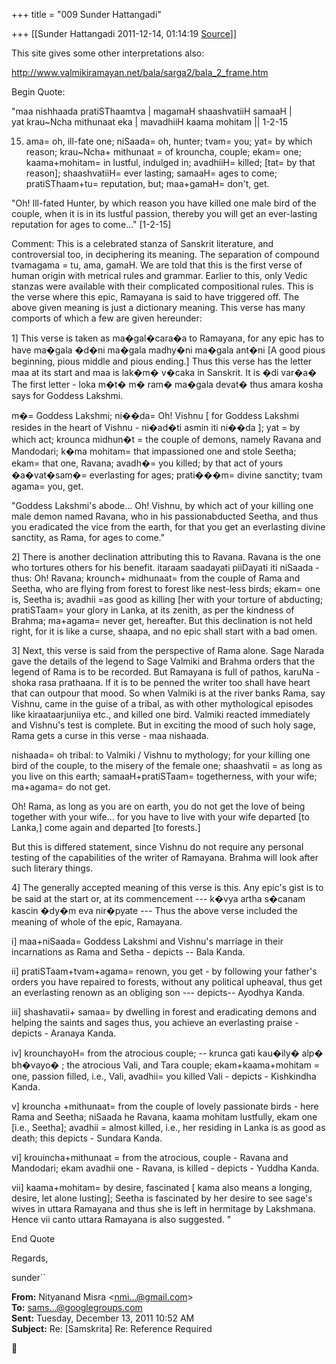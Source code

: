 +++
title = "009 Sunder Hattangadi"

+++
[[Sunder Hattangadi	2011-12-14, 01:14:19 [Source](https://groups.google.com/g/samskrita/c/TPnEWllZQnc)]]



This site gives some other interpretations also:



<http://www.valmikiramayan.net/bala/sarga2/bala_2_frame.htm>



Begin Quote:

"maa nishhaada pratiSThaamtva \| magamaH shaashvatiiH samaaH \|  
yat krau\~Ncha mithunaat eka \| mavadhiiH kaama mohitam \|\| 1-2-15

15. ama= oh, ill-fate one; niSaada= oh, hunter; tvam= you; yat= by which reason; krau\~Ncha+ mithunaat = of krouncha, couple; ekam= one; kaama+mohitam= in lustful, indulged in; avadhiiH= killed; \[tat= by that reason\]; shaashvatiiH= ever lasting; samaaH= ages to come; pratiSThaam+tu= reputation, but; maa+gamaH= don't, get.

"Oh! Ill-fated Hunter, by which reason you have killed one male bird of the couple, when it is in its lustful passion, thereby you will get an ever-lasting reputation for ages to come..." \[1-2-15\]

Comment: This is a celebrated stanza of Sanskrit literature, and controversial too, in deciphering its meaning. The separation of compound tvamagama = tu, ama, gamaH. We are told that this is the first verse of human origin with metrical rules and grammar. Earlier to this, only Vedic stanzas were available with their complicated compositional rules. This is the verse where this epic, Ramayana is said to have triggered off. The above given meaning is just a dictionary meaning. This verse has many comports of which a few are given hereunder:

1\] This verse is taken as ma�gal�cara�a to Ramayana, for any epic has to have ma�gala �d�ni ma�gala madhy�ni ma�gala ant�ni \[A good pious beginning, pious middle and pious ending.\] Thus this verse has the letter maa at its start and maa is lak�m� v�caka in Sanskrit. It is �di var�a� The first letter - loka m�t� m� ram� ma�gala devat� thus amara kosha says for Goddess Lakshmi.

m�= Goddess Lakshmi; ni��da= Oh! Vishnu \[ for Goddess Lakshmi resides in the heart of Vishnu - ni�ad�ti asmin iti ni��da \]; yat = by which act; krounca midhun�t = the couple of demons, namely Ravana and Mandodari; k�ma mohitam= that impassioned one and stole Seetha; ekam= that one, Ravana; avadh�= you killed; by that act of yours �a�vat�sam�= everlasting for ages; prati���m= divine sanctity; tvam agama= you, get.

"Goddess Lakshmi's abode... Oh! Vishnu, by which act of your killing one male demon named Ravana, who in his passionabducted Seetha, and thus you eradicated the vice from the earth, for that you get an everlasting divine sanctity, as Rama, for ages to come."

2\] There is another declination attributing this to Ravana. Ravana is the one who tortures others for his benefit. itaraam saadayati piiDayati iti niSaada - thus: Oh! Ravana; krounch+ midhunaat= from the couple of Rama and Seetha, who are flying from forest to forest like nest-less birds; ekam= one is, Seetha is; avadhii =as good as killing \[her with your torture of abducting; pratiSTaam= your glory in Lanka, at its zenith, as per the kindness of Brahma; ma+agama= never get, hereafter. But this declination is not held right, for it is like a curse, shaapa, and no epic shall start with a bad omen.

3\] Next, this verse is said from the perspective of Rama alone. Sage Narada gave the details of the legend to Sage Valmiki and Brahma orders that the legend of Rama is to be recorded. But Ramayana is full of pathos, karuNa - shoka rasa prathaana. If it is to be penned the writer too shall have heart that can outpour that mood. So when Valmiki is at the river banks Rama, say Vishnu, came in the guise of a tribal, as with other mythological episodes like kiraataarjuniiya etc., and killed one bird. Valmiki reacted immediately and Vishnu's test is complete. But in exciting the mood of such holy sage, Rama gets a curse in this verse - maa nishaada.

nishaada= oh tribal: to Valmiki / Vishnu to mythology; for your killing one bird of the couple, to the misery of the female one; shaashvatii = as long as you live on this earth; samaaH+pratiSTaam= togetherness, with your wife; ma+agama= do not get.

Oh! Rama, as long as you are on earth, you do not get the love of being together with your wife... for you have to live with your wife departed \[to Lanka,\] come again and departed \[to forests.\]

But this is differed statement, since Vishnu do not require any personal testing of the capabilities of the writer of Ramayana. Brahma will look after such literary things.

4\] The generally accepted meaning of this verse is this. Any epic's gist is to be said at the start or, at its commencement --- k�vya artha s�canam kascin �dy�m eva nir�pyate --- Thus the above verse included the meaning of whole of the epic, Ramayana.

i\] maa+niSaada= Goddess Lakshmi and Vishnu's marriage in their incarnations as Rama and Setha - depicts -- Bala Kanda.

ii\] pratiSTaam+tvam+agama= renown, you get - by following your father's orders you have repaired to forests, without any political upheaval, thus get an everlasting renown as an obliging son --- depicts-- Ayodhya Kanda.

iii\] shashavatii+ samaa= by dwelling in forest and eradicating demons and helping the saints and sages thus, you achieve an everlasting praise - depicts - Aranaya Kanda.

iv\] krounchayoH= from the atrocious couple; -- krunca gati kau�ily� alp� bh�vayo� ; the atrocious Vali, and Tara couple; ekam+kaama+mohitam = one, passion filled, i.e., Vali, avadhii= you killed Vali - depicts - Kishkindha Kanda.

v\] krouncha +mithunaat= from the couple of lovely passionate birds - here Rama and Seetha; niSaada he Ravana, kaama mohitam lustfully, ekam one \[i.e., Seetha\]; avadhii = almost killed, i.e., her residing in Lanka is as good as death; this depicts - Sundara Kanda.

vi\] krouincha+mithunaat = from the atrocious, couple - Ravana and Mandodari; ekam avadhii one - Ravana, is killed - depicts - Yuddha Kanda.

vii\] kaama+mohitam= by desire, fascinated \[ kama also means a longing, desire, let alone lusting\]; Seetha is fascinated by her desire to see sage's wives in uttara Ramayana and thus she is left in hermitage by Lakshmana. Hence vii canto uttara Ramayana is also suggested. "

End Quote





Regards,



sunder``

**From:** Nityanand Misra \<[nmi...@gmail.com]()\>  
**To:** [sams...@googlegroups.com]()  
**Sent:** Tuesday, December 13, 2011 10:52 AM  
**Subject:** Re: \[Samskrita\] Re: Reference Required  




